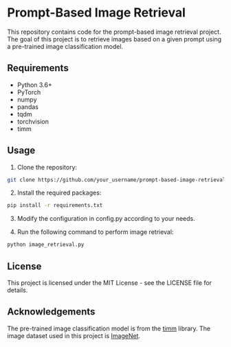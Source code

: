 # Prompt-Based Image Retrieval

This repository contains code for the prompt-based image retrieval project. The goal of this project is to retrieve images based on a given prompt using a pre-trained image classification model.


## Requirements

- Python 3.6+
- PyTorch
- numpy
- pandas
- tqdm
- torchvision
- timm

## Usage

1. Clone the repository:

```bash
git clone https://github.com/your_username/prompt-based-image-retrieval.git
```

2. Install the required packages:
```bash
pip install -r requirements.txt
```

3. Modify the configuration in config.py according to your needs.

4. Run the following command to perform image retrieval:
```bash
python image_retrieval.py 
```

## License

This project is licensed under the MIT License - see the LICENSE file for details.

## Acknowledgements

The pre-trained image classification model is from the [timm](https://github.com/rwightman/pytorch-image-models) library.
The image dataset used in this project is [ImageNet](http://www.image-net.org/).